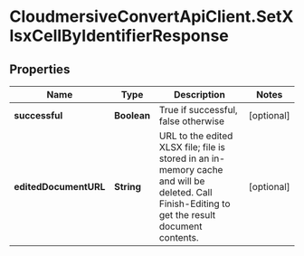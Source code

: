 # CloudmersiveConvertApiClient.SetXlsxCellByIdentifierResponse

## Properties
Name | Type | Description | Notes
------------ | ------------- | ------------- | -------------
**successful** | **Boolean** | True if successful, false otherwise | [optional] 
**editedDocumentURL** | **String** | URL to the edited XLSX file; file is stored in an in-memory cache and will be deleted.  Call Finish-Editing to get the result document contents. | [optional] 



